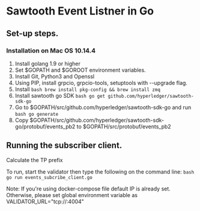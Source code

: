 # Sawtooth Event Listner in Go

## Set-up steps.

### Installation on Mac OS 10.14.4

1. Install golang 1.9 or higher
2. Set $GOPATH and $GOROOT environment variables.
3. Install Git, Python3 and Openssl
4. Using PIP, install grpcio, grpcio-tools, setuptools with --upgrade flag.
5. Install ```bash brew install pkg-config && brew install zmq ```
6. Install sawtooth go SDK ```bash go get github.com/hyperledger/sawtooth-sdk-go ```
7. Go to $GOPATH/src/github.com/hyperledger/sawtooth-sdk-go and run ```bash go generate ```
8. Copy $GOPATH/src/github.com/hyperledger/sawtooth-sdk-go/protobuf/events_pb2 to $GOPATH/src/protobuf/events_pb2

## Running the subscriber client.

Calculate the TP prefix

To run, start the validator then type the following on the command line:
	```bash go run events_subcribe_client.go ```

Note: If you're using docker-compose file default IP is already set.
Otherwise, please set global environment variable as
VALIDATOR_URL="tcp://<VALIDATOR-IP>:4004"